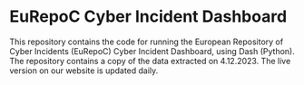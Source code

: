 # EuRepoC Cyber Incident Dashboard

This repository contains the code for running the European Repository of Cyber Incidents (EuRepoC) Cyber Incident Dashboard, using Dash (Python). The repository contains a copy of the data extracted on 4.12.2023. The live version on our website is updated daily.
